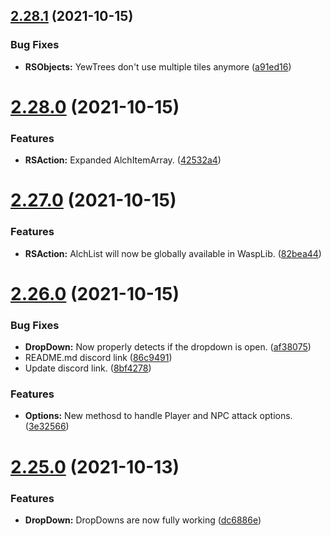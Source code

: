 ## [2.28.1](https://github.com/Torwent/WaspLib/compare/v2.28.0...v2.28.1) (2021-10-15)


### Bug Fixes

* **RSObjects:** YewTrees don't use multiple tiles anymore ([a91ed16](https://github.com/Torwent/WaspLib/commit/a91ed1665ebc013c4b01c7b76c56098d39b64c05))



# [2.28.0](https://github.com/Torwent/WaspLib/compare/v2.27.0...v2.28.0) (2021-10-15)


### Features

* **RSAction:** Expanded AlchItemArray. ([42532a4](https://github.com/Torwent/WaspLib/commit/42532a4c671d1dda7ecda235bf8bf5e69851e429))



# [2.27.0](https://github.com/Torwent/WaspLib/compare/v2.26.0...v2.27.0) (2021-10-15)


### Features

* **RSAction:** AlchList will now be globally available in WaspLib. ([82bea44](https://github.com/Torwent/WaspLib/commit/82bea448631a109c39ba58b3dc889015d3a2fb41))



# [2.26.0](https://github.com/Torwent/WaspLib/compare/v2.25.0...v2.26.0) (2021-10-15)


### Bug Fixes

* **DropDown:** Now properly detects if the dropdown is open. ([af38075](https://github.com/Torwent/WaspLib/commit/af3807554ebf3f31f8c7e04acef97e18a3bb05ea))
* README.md discord link ([86c9491](https://github.com/Torwent/WaspLib/commit/86c9491fc0bb7daf1d582d358b02d1a5bf2e7bb6))
* Update discord link. ([8bf4278](https://github.com/Torwent/WaspLib/commit/8bf4278c6cb464f843c75f44bc85513b4fb80062))


### Features

* **Options:** New methosd to handle Player and NPC attack options. ([3e32566](https://github.com/Torwent/WaspLib/commit/3e325661926892360ec196fb35afb45c5a77030d))



# [2.25.0](https://github.com/Torwent/WaspLib/compare/v2.24.2...v2.25.0) (2021-10-13)


### Features

* **DropDown:** DropDowns are now fully working ([dc6886e](https://github.com/Torwent/WaspLib/commit/dc6886e07b9e713c11eccbbdbb9952fa59512dc6))



